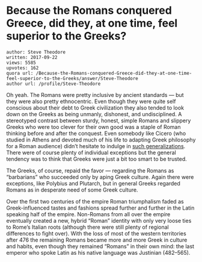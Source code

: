 # Because the Romans conquered Greece, did they, at one time, feel superior to the Greeks?

	author: Steve Theodore
	written: 2017-09-22
	views: 5585
	upvotes: 162
	quora url: /Because-the-Romans-conquered-Greece-did-they-at-one-time-feel-superior-to-the-Greeks/answer/Steve-Theodore
	author url: /profile/Steve-Theodore


Oh yeah. The Romans were pretty inclusive by ancient standards — but they were also pretty ethnocentric. Even though they were quite self conscious about their debt to Greek civilization they also tended to look down on the Greeks as being unmanly, dishonest, and undisciplined. A stereotyped contrast between sturdy, honest, simple Romans and slippery Greeks who were too clever for their own good was a staple of Roman thinking before and after the conquest. Even somebody like Cicero (who studied in Athens and devoted much of his life to adapting Greek philosophy for a Roman audience) didn’t hesitate to indulge in [such generalizations](https://www.quora.com/What-are-the-cultural-stereotypes-from-the-various-provinces-of-the-Roman-Empire). There were of course plenty of individual exceptions but the general tendency was to think that Greeks were just a bit too smart to be trusted.

The Greeks, of course, repaid the favor — regarding the Romans as “barbarians” who succeeded only by aping Greek culture. Again there were exceptions, like Polybius and Plutarch, but in general Greeks regarded Romans as in desperate need of some Greek culture.

Over the first two centuries of the empire Roman triumphalism faded as Greek-influenced tastes and fashions spread further and further in the Latin speaking half of the empire. Non-Romans from all over the empire eventually created a new, hybrid “Roman” identity with only very loose ties to Rome’s Italian roots (although there were still plenty of regional differences to fight over). With the loss of most of the western territories after 476 the remaining Romans became more and more Greek in culture and habits, even though they remained “Romans” in their own mind: the last emperor who spoke Latin as his native language was Justinian (482–565).

